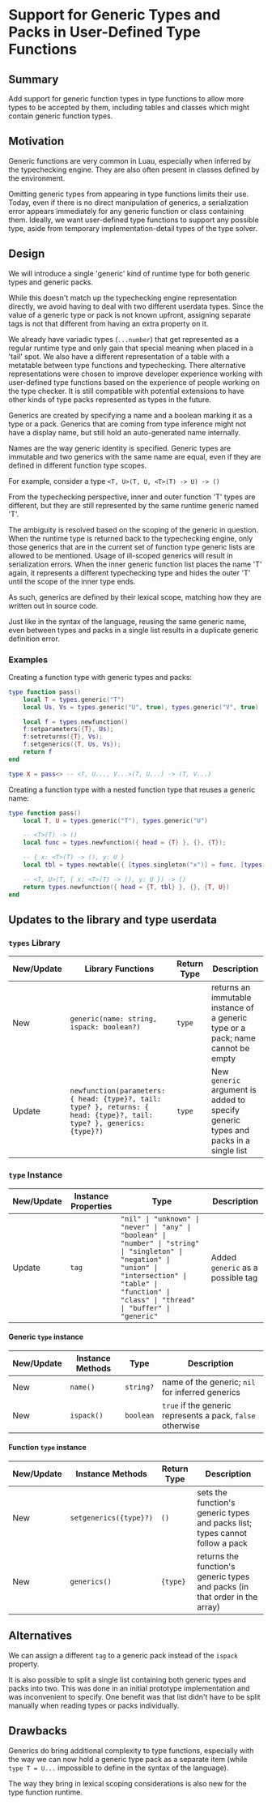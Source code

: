 # Support for Generic Types and Packs in User-Defined Type Functions

## Summary

Add support for generic function types in type functions to allow more types to be accepted by them, including tables and classes which might contain generic function types.

## Motivation

Generic functions are very common in Luau, especially when inferred by the typechecking engine. They are also often present in classes defined by the environment.

Omitting generic types from appearing in type functions limits their use.
Today, even if there is no direct manipulation of generics, a serialization error appears immediately for any generic function or class containing them.
Ideally, we want user-defined type functions to support any possible type, aside from temporary implementation-detail types of the type solver.

## Design

We will introduce a single 'generic' kind of runtime type for both generic types and generic packs.

While this doesn't match up the typechecking engine representation directly, we avoid having to deal with two different userdata types.
Since the value of a generic type or pack is not known upfront, assigning separate tags is not that different from having an extra property on it.

We already have variadic types (`...number`) that get represented as a regular runtime type and only gain that special meaning when placed in a 'tail' spot.
We also have a different representation of a table with a metatable between type functions and typechecking.
There alternative representations were chosen to improve developer experience working with user-defined type functions based on the experience of people working on the type checker.
It is still compatible with potential extensions to have other kinds of type packs represented as types in the future.

Generics are created by specifying a name and a boolean marking it as a type or a pack.
Generics that are coming from type inference might not have a display name, but still hold an auto-generated name internally.

Names are the way generic identity is specified.
Generic types are immutable and two generics with the same name are equal, even if they are defined in different function type scopes.

For example, consider a type `<T, U>(T, U, <T>(T) -> U) -> ()`

From the typechecking perspective, inner and outer function 'T' types are different, but they are still represented by the same runtime generic named 'T'.

The ambiguity is resolved based on the scoping of the generic in question.
When the runtime type is returned back to the typechecking engine, only those generics that are in the current set of function type generic lists are allowed to be mentioned. Usage of ill-scoped generics will result in serialization errors.
When the inner generic function list places the name 'T' again, it represents a different typechecking type and hides the outer 'T' until the scope of the inner type ends.

As such, generics are defined by their lexical scope, matching how they are written out in source code.

Just like in the syntax of the language, reusing the same generic name, even between types and packs in a single list results in a duplicate generic definition error.

### Examples

Creating a function type with generic types and packs:

```lua
type function pass()
    local T = types.generic("T")
    local Us, Vs = types.generic("U", true), types.generic("V", true)

    local f = types.newfunction()
    f:setparameters({T}, Us);
    f:setreturns({T}, Vs);
    f:setgenerics({T, Us, Vs});
    return f
end

type X = pass<> -- <T, U..., V...>(T, U...) -> (T, V...)
```

Creating a function type with a nested function type that reuses a generic name:

```lua
type function pass()
    local T, U = types.generic("T"), types.generic("U")

    -- <T>(T) -> ()
    local func = types.newfunction({ head = {T} }, {}, {T});

    -- { x: <T>(T) -> (), y: U }
    local tbl = types.newtable({ [types.singleton("x")] = func, [types.singleton("y")] = U })

    -- <T, U>(T, { x: <T>(T) -> (), y: U }) -> ()
    return types.newfunction({ head = {T, tbl} }, {}, {T, U})
end
```

## Updates to the library and type userdata

### `types` Library

| New/Update | Library Functions | Return Type | Description |
| ------------- | ------------- | ------------- | ------------- |
| New |  `generic(name: string, ispack: boolean?)` | `type` | returns an immutable instance of a generic type or a pack; name cannot be empty |
| Update | `newfunction(parameters: { head: {type}?, tail: type? }, returns: { head: {type}?, tail: type? }, generics: {type}?)` | `type` | New `generic` argument is added to specify generic types and packs in a single list |

### `type` Instance

| New/Update | Instance Properties | Type | Description |
| ------------- | ------------- | ------------- | ------------- |
| Update | `tag` | `"nil" \| "unknown" \| "never" \| "any" \| "boolean" \| "number" \| "string" \| "singleton" \| "negation" \| "union" \| "intersection" \| "table" \| "function" \| "class" \| "thread" \| "buffer" \| "generic"` | Added `generic` as a possible tag |

#### Generic `type` instance

| New/Update | Instance Methods | Type | Description |
| ------------- | ------------- | ------------- | ------------- |
| New | `name()` | `string?` | name of the generic; `nil` for inferred generics |
| New | `ispack()` | `boolean` | `true` if the generic represents a pack, `false` otherwise |

#### Function `type` instance

| New/Update | Instance Methods | Return Type | Description |
| ------------- | ------------- | ------------- | ------------- |
| New | `setgenerics({type}?)` | `()` | sets the function's generic types and packs list; types cannot follow a pack |
| New | `generics()` | `{type}` | returns the function's generic types and packs (in that order in the array) |

## Alternatives

We can assign a different `tag` to a generic pack instead of the `ispack` property.

It is also possible to split a single list containing both generic types and packs into two.
This was done in an initial prototype implementation and was inconvenient to specify.
One benefit was that list didn't have to be split manually when reading types or packs individually.

## Drawbacks

Generics do bring additional complexity to type functions, especially with the way we can now hold a generic type pack as a separate item (while `type T = U...` impossible to define in the syntax of the language).

The way they bring in lexical scoping considerations is also new for the type function runtime.
